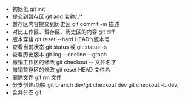 * 初始化 git init
* 提交到暂存区 git add 名称/./*
* 暂存区内容提交到历史区 git commit -m 描述
* 对比工作区、暂存区、历史区的内容 git diff
* 版本穿梭 git reset --hard HEAD^/版本号
* 查看当前状态 git status 或 git status -s
* 查看历史版本 git log --oneline --graph
* 撤销工作区的修改 git checkout -- 文件名字
* 撤销暂存区的修改 git reset  HEAD 文件名
* 删除文件 git rm 文件
* 分支创建/切换 git branch dev/git checkout dev    git checkout -b dev;
* 合并分支 git 